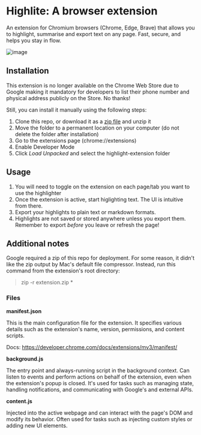 # Highlite: A browser extension

An extension for Chromium browsers (Chrome, Edge, Brave) that allows you to highlight, summarise and export text on any page. Fast, secure, and helps you stay in flow.

![image](https://github.com/user-attachments/assets/8faad570-3bc1-493a-8002-5334ae49aec9)

## Installation

This extension is no longer available on the Chrome Web Store due to Google making it mandatory for developers to list their phone number and physical address publicly on the Store. No thanks!

Still, you can install it manually using the following steps:

1. Clone this repo, or download it as a [zip file](/highlite-extension.zip) and unzip it
2. Move the folder to a permanent location on your computer (do not delete the folder after installation)
3. Go to the extensions page (chrome://extensions)
4. Enable Developer Mode
5. Click *Load Unpacked* and select the highlight-extension folder

## Usage

1. You will need to toggle on the extension on each page/tab you want to use the highlighter
2. Once the extension is active, start higlighting text. The UI is intuitive from there.
3. Export your highlights to plain text or markdown formats.
4. Highlights are not saved or stored anywhere unless you export them. Remember to export *before* you leave or refresh the page!

## Additional notes

Google required a zip of this repo for deployment. For some reason, it didn't like the zip output
by Mac's default file compressor. Instead, run this command from the extension's root directory:

> zip -r extension.zip \*

### Files

**manifest.json**

This is the main configuration file for the extension. It specifies various details such as the
extension's name, version, permissions, and content scripts.

Docs: https://developer.chrome.com/docs/extensions/mv3/manifest/

**background.js**

The entry point and always-running script in the background context. Can listen to events and
perform actions on behalf of the extension, even when the extension's popup is closed. It's used for
tasks such as managing state, handling notifications, and communicating with Google's and external
APIs.

**content.js**

Injected into the active webpage and can interact with the page's DOM and modify its behavior. Often
used for tasks such as injecting custom styles or adding new UI elements.
